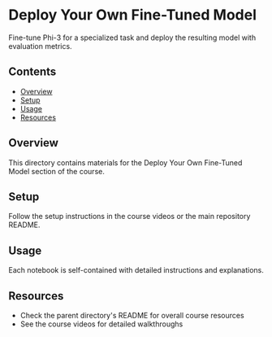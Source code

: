 # Deploy Your Own Fine-Tuned Model

Fine-tune Phi-3 for a specialized task and deploy the resulting model with evaluation metrics.

## Contents

- [Overview](#overview)
- [Setup](#setup)
- [Usage](#usage)
- [Resources](#resources)

## Overview

This directory contains materials for the Deploy Your Own Fine-Tuned Model section of the course.

## Setup

Follow the setup instructions in the course videos or the main repository README.

## Usage

Each notebook is self-contained with detailed instructions and explanations.

## Resources

- Check the parent directory's README for overall course resources
- See the course videos for detailed walkthroughs
